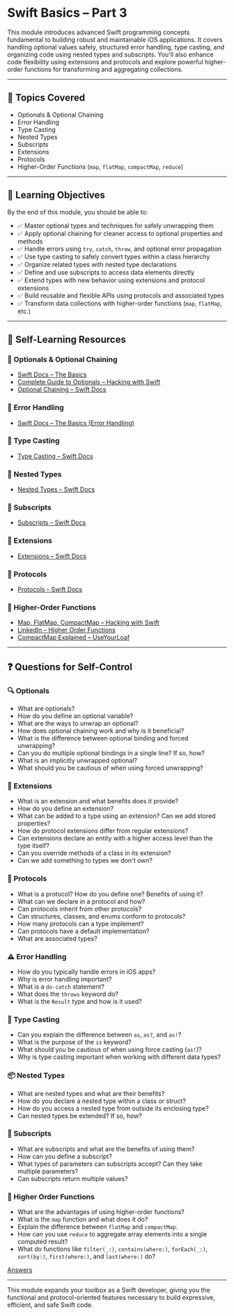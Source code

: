 # Swift Basics – Part 3

This module introduces advanced Swift programming concepts fundamental to building robust and maintainable iOS applications. It covers handling optional values safely, structured error handling, type casting, and organizing code using nested types and subscripts. You'll also enhance code flexibility using extensions and protocols and explore powerful higher-order functions for transforming and aggregating collections.

---

## 🧠 Topics Covered

- Optionals & Optional Chaining
- Error Handling
- Type Casting
- Nested Types
- Subscripts
- Extensions
- Protocols
- Higher-Order Functions (`map`, `flatMap`, `compactMap`, `reduce`)

---

## 🎯 Learning Objectives

By the end of this module, you should be able to:

- ✅ Master optional types and techniques for safely unwrapping them
- ✅ Apply optional chaining for cleaner access to optional properties and methods
- ✅ Handle errors using `try`, `catch`, `throw`, and optional error propagation
- ✅ Use type casting to safely convert types within a class hierarchy
- ✅ Organize related types with nested type declarations
- ✅ Define and use subscripts to access data elements directly
- ✅ Extend types with new behavior using extensions and protocol extensions
- ✅ Build reusable and flexible APIs using protocols and associated types
- ✅ Transform data collections with higher-order functions (`map`, `flatMap`, etc.)

---

## 📎 Self-Learning Resources

### 📌 Optionals & Optional Chaining
- [Swift Docs – The Basics](https://docs.swift.org/swift-book/documentation/the-swift-programming-language/thebasics)
- [Complete Guide to Optionals – Hacking with Swift](https://www.hackingwithswift.com/articles/136/the-complete-guide-to-optionals-in-swift)
- [Optional Chaining – Swift Docs](https://docs.swift.org/swift-book/documentation/the-swift-programming-language/optionalchaining)

### 📌 Error Handling
- [Swift Docs – The Basics (Error Handling)](https://docs.swift.org/swift-book/documentation/the-swift-programming-language/thebasics)

### 📌 Type Casting
- [Type Casting – Swift Docs](https://docs.swift.org/swift-book/documentation/the-swift-programming-language/typecasting)

### 📌 Nested Types
- [Nested Types – Swift Docs](https://docs.swift.org/swift-book/documentation/the-swift-programming-language/nestedtypes)

### 📌 Subscripts
- [Subscripts – Swift Docs](https://docs.swift.org/swift-book/documentation/the-swift-programming-language/subscripts)

### 📌 Extensions
- [Extensions – Swift Docs](https://docs.swift.org/swift-book/documentation/the-swift-programming-language/extensions)

### 📌 Protocols
- [Protocols – Swift Docs](https://docs.swift.org/swift-book/documentation/the-swift-programming-language/protocols)

### 📌 Higher-Order Functions
- [Map, FlatMap, CompactMap – Hacking with Swift](https://www.hackingwithswift.com/articles/205/whats-the-difference-between-map-flatmap-and-compactmap)
- [LinkedIn – Higher Order Functions](https://www.linkedin.com/pulse/higher-order-functions-swift-omkar-raut-nvqqf/)
- [CompactMap Explained – UseYourLoaf](https://useyourloaf.com/blog/replacing-flatmap-with-compactmap/)

---

## ❓ Questions for Self-Control

### 🔍 Optionals
- What are optionals?
- How do you define an optional variable?
- What are the ways to unwrap an optional?
- How does optional chaining work and why is it beneficial?
- What is the difference between optional binding and forced unwrapping?
- Can you do multiple optional bindings in a single line? If so, how?
- What is an implicitly unwrapped optional?
- What should you be cautious of when using forced unwrapping?

### 🔧 Extensions
- What is an extension and what benefits does it provide?
- How do you define an extension?
- What can be added to a type using an extension? Can we add stored properties?
- How do protocol extensions differ from regular extensions?
- Can extensions declare an entity with a higher access level than the type itself?
- Can you override methods of a class in its extension?
- Can we add something to types we don't own?

### 🧬 Protocols
- What is a protocol? How do you define one? Benefits of using it?
- What can we declare in a protocol and how?
- Can protocols inherit from other protocols?
- Can structures, classes, and enums conform to protocols?
- How many protocols can a type implement?
- Can protocols have a default implementation?
- What are associated types?

### ⚠️ Error Handling
- How do you typically handle errors in iOS apps?
- Why is error handling important?
- What is a `do-catch` statement?
- What does the `throws` keyword do?
- What is the `Result` type and how is it used?

### 🔁 Type Casting
- Can you explain the difference between `as`, `as?`, and `as!`?
- What is the purpose of the `is` keyword?
- What should you be cautious of when using force casting (`as!`)?
- Why is type casting important when working with different data types?

### 📦 Nested Types
- What are nested types and what are their benefits?
- How do you declare a nested type within a class or struct?
- How do you access a nested type from outside its enclosing type?
- Can nested types be extended? If so, how?

### 🔢 Subscripts
- What are subscripts and what are the benefits of using them?
- How can you define a subscript?
- What types of parameters can subscripts accept? Can they take multiple parameters?
- Can subscripts return multiple values?

### 🧠 Higher Order Functions
- What are the advantages of using higher-order functions?
- What is the `map` function and what does it do?
- Explain the difference between `flatMap` and `compactMap`.
- How can you use `reduce` to aggregate array elements into a single computed result?
- What do functions like `filter(_:)`, `contains(where:)`, `forEach(_:)`, `sort(by:)`, `first(where:)`, and `last(where:)` do?

[Answers](./Answers.md)


---

This module expands your toolbox as a Swift developer, giving you the functional and protocol-oriented features necessary to build expressive, efficient, and safe Swift code.
